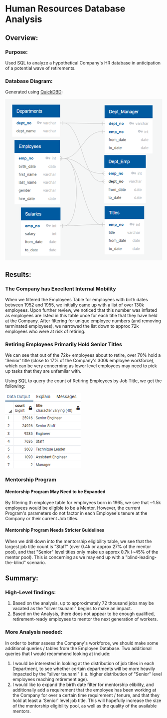 # Human Resources Database Analysis

## Overview:
### Purpose:
Used SQL to analyze a hypothetical Company's HR database in anticipation of a potential wave of retirements.

### Database Diagram:
Generated using [QuickDBD](https://app.quickdatabasediagrams.com/#/):

![DBD](Resources/EmployeeDB.png)

## Results:

### The Company has Excellent Internal Mobility
When we filtered the Employees Table for employees with birth dates between 1952 and 1955, we initially came up with a list of over 130k employees. Upon further review, we noticed that this number was inflated as employees are listed in this table once for each title that they have held at the Company. After filtering for unique employee numbers (and removing terminated employees), we narrowed the list down to approx 72k employees who were at risk of retiring.

### Retiring Employees Primarily Hold Senior Titles
We can see that out of the 72k+ employees about to retire, over 70% hold a 'Senior' title (close to 17% of the Company's 300k employee workforce), which can be very concerning as lower level employees may need to pick up tasks that they are unfamilar with.

Using SQL to query the count of Retiring Employees by Job Title, we get the following:

![retiring_titles](Resources/Retiring_Titles.png)

### Mentorship Program 
#### Mentorship Program May Need to be Expanded
By filtering th employee table for employees born in 1965, we see that ~1.5k employees would be eligible to be a Mentor. However, the current Program's parameters do not factor in each Employee's tenure at the Company or their current Job titles. 

#### Mentorship Program Needs Stricter Guidelines
When we drill down into the mentorship eligibility table, we see that the largest job title count is "Staff" (over 0.4k or approx 27% of the mentor pool), and that "Senior" level titles only make up approx 0.7k (~45% of the mentor pool). This is concerning as we may end up with a "blind-leading-the-blind" scenario.

## Summary:
### High-Level findings:
1. Based on the analysis, up to approximately 72 thousand jobs may be vacated as the "silver tsunami" begins to make an impact.
2. Based on the Analysis, there does not appear to be enough qualified, retirement-ready employees to mentor the next generation of workers.

### More Analysis needed:
In order to better assess the Company's workforce, we should make some additional queries / tables from the Employee Database. Two additional queries that I would recommend looking at include:
1. I would be interested in looking at the distribution of job titles in each Department, to see whether certain departments will be more heavily impacted by the "silver tsunami" (i.e. higher distribution of "Senior" level employees reaching retirement age).
2. I would like to expand the birth date filter for mentorship elibility, and additionally add a requirement that the employee has been working at the Company for over a certain time requirement / tenure, and that they hold at least a 'Senior' level job title. This will hopefully increase the size of the mentorship eligibility pool, as well as the quality of the available mentors.
